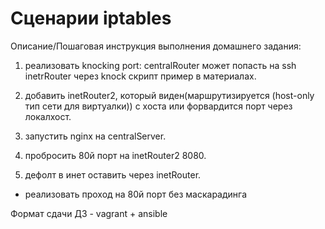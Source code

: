 # Сценарии iptables
Описание/Пошаговая инструкция выполнения домашнего задания:

1. реализовать knocking port: 
centralRouter может попасть на ssh inetrRouter через knock скрипт пример в материалах.

2. добавить inetRouter2, который виден(маршрутизируется (host-only тип сети для виртуалки)) с хоста или форвардится порт через локалхост.
3. запустить nginx на centralServer.
4. пробросить 80й порт на inetRouter2 8080.
5. дефолт в инет оставить через inetRouter.
* реализовать проход на 80й порт без маскарадинга

Формат сдачи ДЗ - vagrant + ansible